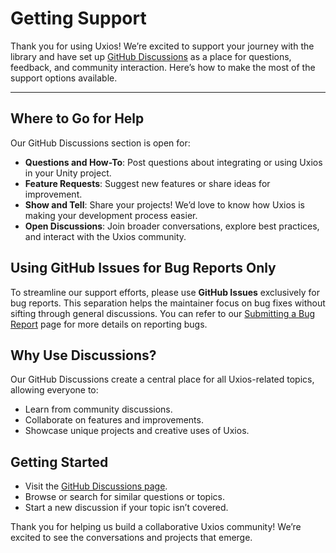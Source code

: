 ﻿# Getting Support

Thank you for using Uxios! We’re excited to support your journey with the library and have set
up [GitHub Discussions](https://github.com/kind-men/uxios/discussions) as a place for questions, feedback, and community
interaction. Here’s how to make the most of the support options available.

---

## Where to Go for Help

Our GitHub Discussions section is open for:

- **Questions and How-To**: Post questions about integrating or using Uxios in your Unity project.
- **Feature Requests**: Suggest new features or share ideas for improvement.
- **Show and Tell**: Share your projects! We’d love to know how Uxios is making your development process easier.
- **Open Discussions**: Join broader conversations, explore best practices, and interact with the Uxios community.

## Using GitHub Issues for Bug Reports Only

To streamline our support efforts, please use **GitHub Issues** exclusively for bug reports. This separation helps the
maintainer focus on bug fixes without sifting through general discussions. You can refer to
our [Submitting a Bug Report](reporting-bugs.md) page for more details on reporting bugs.

## Why Use Discussions?

Our GitHub Discussions create a central place for all Uxios-related topics, allowing everyone to:

- Learn from community discussions.
- Collaborate on features and improvements.
- Showcase unique projects and creative uses of Uxios.

## Getting Started

- Visit the [GitHub Discussions page](https://github.com/kind-men/uxios/discussions).
- Browse or search for similar questions or topics.
- Start a new discussion if your topic isn’t covered.

Thank you for helping us build a collaborative Uxios community! We’re excited to see the conversations and projects that
emerge.